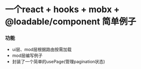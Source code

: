 # 一个react + hooks + mobx + @loadable/component 简单例子

### 功能
* ui层、mod层根据路由按需加载
* mod层编写例子
* 封装了一个简单的usePage(管理pagination状态)
